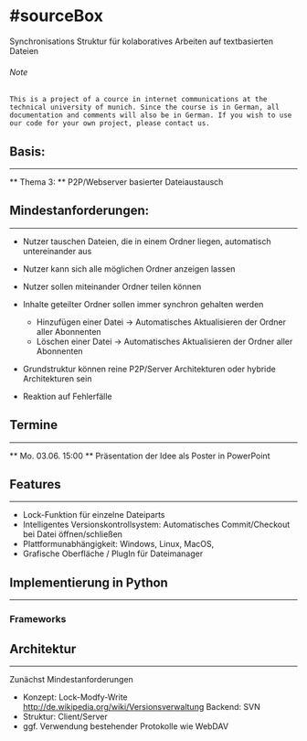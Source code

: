 ﻿#sourceBox
===
Synchronisations Struktur für kolaboratives Arbeiten auf textbasierten Dateien



###### Note
	
	This is a project of a cource in internet communications at the technical university of munich. Since the course is in German, all documentation and comments will also be in German. If you wish to use our code for your own project, please contact us.


## Basis:
---

** Thema 3: **  P2P/Webserver basierter Dateiaustausch

## Mindestanforderungen:
---------------------------
* Nutzer tauschen Dateien, die in einem Ordner liegen, automatisch untereinander aus
* Nutzer kann sich alle möglichen Ordner anzeigen lassen
* Nutzer sollen miteinander Ordner teilen können
* Inhalte geteilter Ordner sollen immer synchron gehalten werden
	*  Hinzufügen einer Datei -> Automatisches Aktualisieren der Ordner aller Abonnenten
	* Löschen einer Datei -> Automatisches Aktualisieren der Ordner aller Abonnenten
* Grundstruktur können reine P2P/Server Architekturen oder hybride Architekturen sein

* Reaktion auf Fehlerfälle


## Termine
---------------------------
** Mo. 03.06. 15:00 **  Präsentation der Idee als Poster in PowerPoint





## Features
---------------------------
* Lock-Funktion für einzelne Dateiparts
* Intelligentes Versionskontrollsystem: Automatisches Commit/Checkout bei Datei öffnen/schließen
* Plattformunabhängigkeit: Windows, Linux, MacOS,
* Grafische Oberfläche / PlugIn für Dateimanager


## Implementierung in Python
---------------------------

### Frameworks



## Architektur
---------------------------
Zunächst Mindestanforderungen

* Konzept: Lock-Modfy-Write  	
      http://de.wikipedia.org/wiki/Versionsverwaltung
	Backend: SVN
*  Struktur: Client/Server
* ggf. Verwendung bestehender Protokolle wie WebDAV




